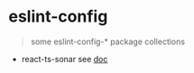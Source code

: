 # eslint-config

> some eslint-config-\* package collections

- react-ts-sonar
  see [doc](https://github.com/TinkGu/eslint-config/blob/master/packages/react-ts-sonar/README.md)
